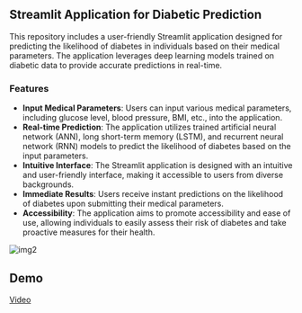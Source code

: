 ## Streamlit Application for Diabetic Prediction

This repository includes a user-friendly Streamlit application designed for predicting the likelihood of diabetes in individuals based on their medical parameters. The application leverages deep learning models trained on diabetic data to provide accurate predictions in real-time.

### Features

- **Input Medical Parameters**: Users can input various medical parameters, including glucose level, blood pressure, BMI, etc., into the application.
- **Real-time Prediction**: The application utilizes trained artificial neural network (ANN), long short-term memory (LSTM), and recurrent neural network (RNN) models to predict the likelihood of diabetes based on the input parameters.
- **Intuitive Interface**: The Streamlit application is designed with an intuitive and user-friendly interface, making it accessible to users from diverse backgrounds.
- **Immediate Results**: Users receive instant predictions on the likelihood of diabetes upon submitting their medical parameters.
- **Accessibility**: The application aims to promote accessibility and ease of use, allowing individuals to easily assess their risk of diabetes and take proactive measures for their health.


![img2](https://github.com/Sgvkamalakar/DL-Simplified/assets/103712713/a9f73470-e118-4373-8583-edd7cd99a361)


## Demo

[Video](https://github.com/Sgvkamalakar/DL-Simplified/blob/main/Diabetes%20Predictor/Web%20App/Demo.mp4)
